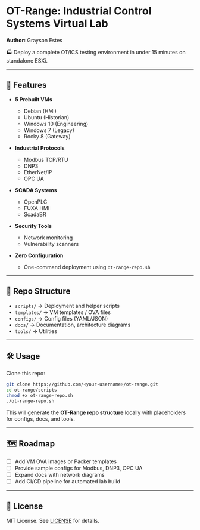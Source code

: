 # OT-Range: Industrial Control Systems Virtual Lab

**Author:** Grayson Estes

🏭 Deploy a complete OT/ICS testing environment in under 15 minutes on standalone ESXi.

---

## 🚀 Features

- **5 Prebuilt VMs**
  - Debian (HMI)
  - Ubuntu (Historian)
  - Windows 10 (Engineering)
  - Windows 7 (Legacy)
  - Rocky 8 (Gateway)

- **Industrial Protocols**
  - Modbus TCP/RTU
  - DNP3
  - EtherNet/IP
  - OPC UA

- **SCADA Systems**
  - OpenPLC
  - FUXA HMI
  - ScadaBR

- **Security Tools**
  - Network monitoring
  - Vulnerability scanners

- **Zero Configuration**
  - One-command deployment using `ot-range-repo.sh`

---

## 📂 Repo Structure

- `scripts/` → Deployment and helper scripts  
- `templates/` → VM templates / OVA files  
- `configs/` → Config files (YAML/JSON)  
- `docs/` → Documentation, architecture diagrams  
- `tools/` → Utilities  

---

## 🛠️ Usage

Clone this repo:

```bash
git clone https://github.com/<your-username>/ot-range.git
cd ot-range/scripts
chmod +x ot-range-repo.sh
./ot-range-repo.sh
```

This will generate the **OT-Range repo structure** locally with placeholders for configs, docs, and tools.

---

## 🗺️ Roadmap

- [ ] Add VM OVA images or Packer templates
- [ ] Provide sample configs for Modbus, DNP3, OPC UA
- [ ] Expand docs with network diagrams
- [ ] Add CI/CD pipeline for automated lab build

---

## 📜 License

MIT License. See [LICENSE](LICENSE) for details.
